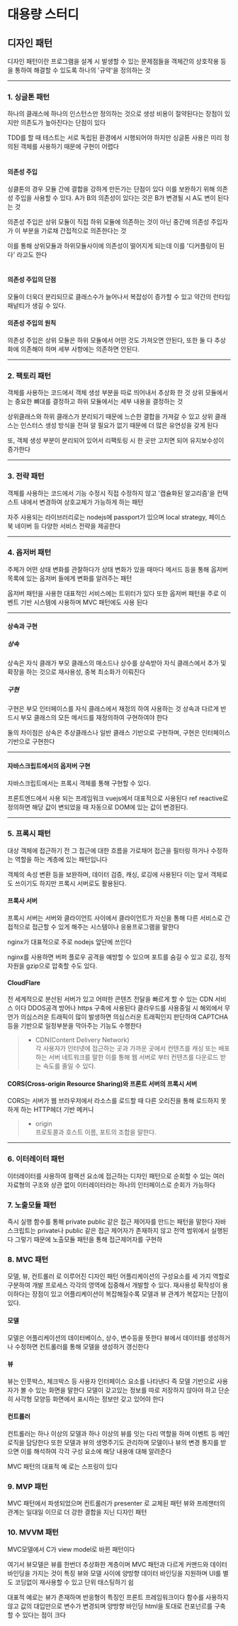 #  대용량 스터디

## 디자인 패턴
디자인 패턴이란 프로그램을 설계 시 발생할 수 있는 문제점들을 객체간의 상호작용 등을 통하여 해결할 수 있도록 하나의 '규약'을 정의하는 것

---

### 1. 싱글톤 패턴
하나의 클래스에 하나의 인스턴스만 정의하는 것으로 생성 비용이 절약된다는 장점이 있지만 의존도가 높아진다는 단점이 있다

TDD를 할 때 테스트는 서로 독립된 환경에서 시행되어야 하지만 싱글톤 사용은 미리 정의된 객체를 사용하기 때문에 구현이 어렵다
<br><br>
#### 의존성 주입
싱클톤의 경우 모듈 간에 결합을 강하게 만든가는 단점이 있다 
이를 보완하기 위해 의존성 주입을 사용할 수 있다.
A가 B의 의존성이 있다는 것은 B가 변경될 시 A도 변이 된다는 것

의존성 주입은 상위 모듈이 직접 하위 모듈에 의존하는 것이 아닌 중간에 의존성 주입자가 이 부분을 가로채 간접적으로 의존한다는 것

이를 통해 상위모듈과 하위모듈사이에 의존성이 떨어지게 되는데 이를 '디커플링이 된다' 라고도 한다
<br><br>
#### 의존성 주입의 단점
모듈이 더욱더 분리되므로 클래스수가 늘어나서 복잡성이 증가할 수 있고 약간의 런타임 패넡티가 생길 수 있다.

#### 의존성 주입의 원칙
의존성 주입은 상위 모듈은 하위 모듈에서 어떤 것도 가져오면 안된다,
또한 둘 다 추상화에 의존해야 하며 세부 사항에는 의존하면 안된다.

---
### 2. 팩토리 패턴
객체를 사용하는 코드에서 객체 생성 부분을 따로 띄어내서 추상화 한 것
상위 모듈에서는 중요한 뼈대를 결정하고 하위 모듈에서는 세부 내용을 결정하는 것 

상위클래스와 하위 클래스가 분리되기 때문에 느슨한 결합을 가져갈 수 있고 상위 클래스는 인스터스 생성 방식을 전혀 알 필요가 없기 때문에 더 많은 유연성을 갖게 된다

또, 객체 생성 부분이 분리되어 있어서 리팩토링 시 한 곳만 고치면 되어 유지보수성이 증가한다

---
### 3. 전략 패턴
객체를 사용하는 코드에서 기능 수정시 직접 수정하지 않고 '캡슐화된 알고리즘'을 컨텍스트 내에서 변경하여 상호교체가 가능하게 하는 패턴

자주 사용되는 라이브러리로는 nodejs에 passport가 있으며 local strategy, 페이스북 네이버 등 
다양한 서비스 전략을 제공한다

---
### 4. 옵저버 패턴
주체가 어떤 상태 변화를 관찰하다가 상태 변화가 있을 때마다 메서드 등을 통해 옵저버 목록에 있는 옵저버 들에게 변화를 알려주는 패턴

옵저버 패턴을 사용한 대표적인 서비스에는 트위터가 있다
또한 옵저버 패턴을 주로 이벤트 기반 시스템에 사용하며 MVC 패턴에도 사용 된다

---
#### 상속과 구현
##### 상속 
상속은 자식 클래가 부모 클래스의 매소드나 상수를 상속받아 자식 클래스에서 추가 및 확장을 하는 것으로
재사용성, 중복 최소화가 이뤄진다 

##### 구현
구현은 부모 인터페이스를 자식 클래스에서 재정의 하여 사용하는 것 
상속과 다르게 반드시 부모 클래스의 모든 메서드를 재정의하여 구현하여야 한다

둘의 차이점은 상속은 추상클래스나 일반 클래스 기반으로 구현하며,
구현은 인터페이스 기반으로 구현한다

---

#### 자바스크립트에서의 옵저버 구현
자바스크립트에서는 프록시 객체를 통해 구현할 수 있다.

프론트엔드에서 사용 되는 프레임워크 vuejs에서 대표적으로 사용된다
ref reactive로 정의하면 해당 값이 변되었을 때 자동으로 DOM에 있는 값이 변경된다.

---
### 5. 프록시 패턴
대상 객체에 접근하기 전 그 접근에 대한 흐름을 가로채어 접근을 필터링 하거나 수정하는 역할을 하는 계층에 있는 패턴입니다

객체의 속성 변환 등을 보완하며, 데이터 검증, 캐싱, 로깅에 사용된다 
이는 앞서 객체로도 쓰이기도 하지만 프록시 서버로도 활용된다.

#### 프록사 서버
프록시 서버는 서버와 클라이언트 사이에서 클라이언트가 자신을 통해 다른 서비스로 간접적으로 접근할 수 있게 해주는 시스템이나 응용프로그램을 말한다

nginx가 대표적으로 주로 nodejs 앞단에 쓰인다 

nginx를 사용하면 버퍼 플로우 공격을 예방할 수 있으며
포트를 숨길 수 있고 로깅, 정적 자원을 gzip으로 압축할 수도 있다.

#### CloudFlare
전 세계적으로 분산된 서버가 있고 어떠한 콘텐츠 전달을 빠르게 할 수 있는 CDN 서비스 이다
DDOS공격 방어나 https 구축에 사용된다 클라우드를 사용중일 시 해외에서 무언가 의심스러운 트래픽이 많이 발생하면
의심스러운 트래픽인지 판단하여 CAPTCHA 등을 기반으로 일정부분을 막아주는 기능도 수행한다

> - CDN(Content Delivery Network)<br>
각 사용자가 인터넷에 접근하는 곳과 가까운 곳에서 컨텐츠를 캐싱 또는 배포하는 서버 네트워크를 말한 이를 통해 웹 서버로 부터 컨텐츠를 다운로드 받는 속도를 줄일 수 있다.

#### CORS(Cross-origin Resource Sharing)와 프론트 서버의 프록시 서버
CORS는 서버가 웹 브라우저에서 라소스를 로드할 때 다른 오리진을 통해 로드하지 못하게 하는 HTTP헤더 기반 메커니
> - origin<br>
프로토콜과 호스트 이름, 포트의 조합을 말한다. 

---
### 6. 이터레이터 패턴 
이터레이터를 사용하여 컬랙션 요소에 접근하는 디자인 패턴으로 
순회할 수 있는 여러 자료형의 구조와 상관 없이 이터레이터라는 하나의 인터페이스로 순회가 가능하다

### 7. 노출모듈 패턴
즉시 실행 함수를 통해 private public 같은 접근 제어자를 만드는 패턴을 말한다
자바스크립트는 private나 public 같은 접근 제어자가 존재하지 않고 전역 범위에서 실행된다
그렇기 때문에 노출모듈 패턴을 통해 접근제어자를 구현하

### 8. MVC 패턴
모델, 뷰, 컨트롤러 로 이루어진 디자인 패턴 
어플리케이션의 구성요소를 세 가지 역할로 구분하여 개발 프로세스 각각의 영역에 집중해서 개발할 수 있다.
재사용성 확작성이 용이하다는 장점이 있고 어플리케이션이 복잡해질수록 모델과 뷰 관계가 복잡지는 단점이 있다.

#### 모델
모델은 어플리케이션의 데이터베이스, 상수, 변수등을 뜻한다
뷰에서 데이터를 생성하거나 수정하면 컨트롤러를 통해 모델을 생성하거 갱신한다

#### 뷰 
뷰는 인풋박스, 체크박스 등 사용자 인터페이스 요소를 나타낸다
즉 모델 기반으로 사용자가 볼 수 있는 화면을 말한다
모델이 갖고있는 정보를 따로 저장하지 않아야 하고 단순히 사각형 모양등 화면에서 표시하는 정보만 갖고 있어야 한다

#### 컨트롤러
컨트롤러는 하나 이상의 모델과 하나 이상의 뷰를 잇는 다리 역할을 하며 이벤트 등 메인 로직을 담당한다
또한 모델과 뷰의 생명주기도 관리하며 모델이나 뷰의 변경 통지를 받으면 이를 해석하여 각각 구성 요소에 해당 내용애 대해 알려준다

MVC 패턴의 대표적 예 로는 스프링이 있다

### 9. MVP 패턴
MVC 패턴에서 파생되었으며 컨트롤러가 presenter 로 교체된 패턴
뷰와 프레잰터의 관계는 일대일 이므로 더 강한 결합을 지닌 디자인 패턴

### 10. MVVM 패턴
MVC모델에서 C가 view model로 바뀐 패턴이다

여기서 뷰모델은 뷰를 한번더 추상화한 계층이며 MVC 패턴과 다르게 커맨드와 데이터 바인딩을 가지는 것이 특징
뷰와 모델 사이에 양방향 데이터 바인딩을 지원하며 UI를 별도 코딩없이 재사용할 수 있고 단위 태스팅하기 쉽

대표적 예로는 뷰가 존재하며 반응형이 특징인 프론트 프레임워크이다
함수를 사용하지 않고 값의 대입만으로 변수가 변경되며 양방향 바인딩 html을 토대로 컨포넌르를 구축할 수 있다는 점이 크다

